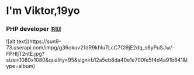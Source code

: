 <h1>I'm Viktor,19yo</h1>
<h3>PHP developer 🇷🇺</h3>
![alt text](https://sun9-73.userapi.com/impg/g36okuv21dR9khIu7LcC7Cl9jE2dq_s6yPuSJw/-FPHljT2ntE.jpg?size=1080x1080&quality=95&sign=b12a5eb8da40e1e700fe5f4d4a91b841&type=album)

